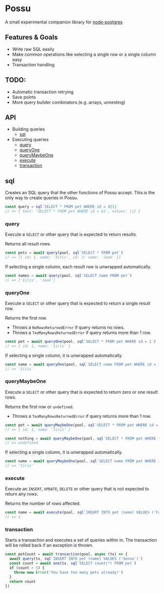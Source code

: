 # Possu

A small experimental companion library for [node-postgres](https://node-postgres.com/)

## Features & Goals

- Write raw SQL easily
- Make common operations like selecting a single row or a single column easy
- Transaction handling

## TODO:

- Automatic transaction retrying
- Save points
- More query builder combinators (e.g. arrays, unnesting)

## API

- Building queries
  - [sql](#sql)
- Executing queries
  - [query](#query)
  - [queryOne](#queryOne)
  - [queryMaybeOne](#queryMaybeOne)
  - [execute](#execute)
  - [transaction](#transaction)

## sql

Creates an SQL query that the other functions of Possu accept. This is the only way to create queries in Possu.

```typescript
const query = sql`SELECT * FROM pet WHERE id = ${1}`
// => { text: 'SELECT * FROM pet WHERE id = $1', values: [1] }
```

### query

Execute a `SELECT` or other query that is expected to return results.

Returns all result rows.

```typescript
const pets = await query(pool, sql`SELECT * FROM pet`)
// => [{ id: 1, name: 'Iiris', id: 2: name: 'Jean' }]
```

If selecting a single column, each result row is unwrapped automatically.

```typescript
const names = await query(pool, sql`SELECT name FROM pet`)
// => ['Iiris', 'Jean']
```

### queryOne

Execute a `SELECT` or other query that is expected to return a single result row.

Returns the first row.

- Throws a `NoRowsReturnedError` if query returns no rows.
- Throws a `TooManyRowsReturnedError` if query returns more than 1 row.

```typescript
const pet = await queryOne(pool, sql`SELECT * FROM pet WHERE id = 1`)
// => { id: 1, name: 'Iiris' }
```

If selecting a single column, it is unwrapped automatically.

```typescript
const name = await queryOne(pool, sql`SELECT name FROM pet WHERE id = 1`)
// => 'Iiris'
```

### queryMaybeOne

Execute a `SELECT` or other query that is expected to return zero or one result rows.

Returns the first row or `undefined`.

- Throws a `TooManyRowsReturnedError` if query returns more than 1 row.

```typescript
const pet = await queryMaybeOne(pool, sql`SELECT * FROM pet WHERE id = 1`)
// => { id: 1, name: 'Iiris' }

const nothing = await queryMaybeOne(pool, sql`SELECT * FROM pet WHERE false`)
// => undefined
```

If selecting a single column, it is unwrapped automatically.

```typescript
const name = await queryMaybeOne(pool, sql`SELECT name FROM pet WHERE id = 1`)
// => 'Iiris'
```

### execute

Execute an `INSERT`, `UPDATE`, `DELETE` or other query that is not expected to return any rows.

Returns the number of rows affected.

```typescript
const name = await execute(pool, sql`INSERT INTO pet (name) VALUES ('Fae')`)
// => 1
```

### transaction

Starts a transaction and executes a set of queries within in. The transaction will be rolled back if an exception is thrown.

```typescript
const petCount = await transaction(pool, async (tx) => {
  await query(tx, sql`INSERT INTO pet (name) VALUES ('Senna')`)
  const count = await one(tx, sql`SELECT count(*) FROM pet`)
  if (count > 5) {
    throw new Error('You have too many pets already!')
  }
  return count
})
```
